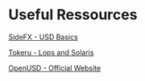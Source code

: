 # Useful Ressources

[SideFX - USD Basics](https://www.sidefx.com/docs/houdini/solaris/usd.html)

[Tokeru - Lops and Solaris](https://tokeru.com/cgwiki/HoudiniLops.html)

[OpenUSD - Official Website](https://openusd.org/release/index.html)
